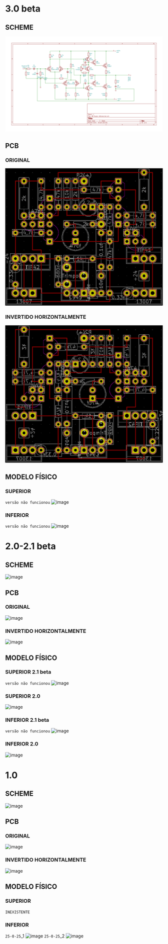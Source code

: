 # 3.0 beta
## SCHEME
![img.png](img.png)

## PCB
### ORIGINAL
![img_1.png](img_1.png)
### INVERTIDO HORIZONTALMENTE
![img_2.png](img_2.png) 


## MODELO FÍSICO
### SUPERIOR
`versão não funcionou`
![image](https://github.com/robinsonmourao/Esquema-eletrico-e-pcb-amplificador-classe-ab-duplo-par-diferencial/assets/49078615/e612de79-5c44-4e6e-85cb-272185aaece6)

### INFERIOR
`versão não funcionou`
![image](https://github.com/robinsonmourao/Esquema-eletrico-e-pcb-amplificador-classe-ab-duplo-par-diferencial/assets/49078615/ed6acb4c-ea09-4459-b0ff-0f9d373b838d)

# 2.0-2.1 beta
## SCHEME
![image](https://github.com/robinsonmourao/Esquema-eletrico-e-pcb-amplificador-classe-ab-duplo-par-diferencial/assets/49078615/ebb6260e-ead8-481c-93a1-565f8e1224f5)

## PCB
### ORIGINAL
![image](https://github.com/robinsonmourao/Esquema-eletrico-e-pcb-amplificador-classe-ab-duplo-par-diferencial/assets/49078615/a21b7e8b-9a90-45b9-8f83-ab22b88f2bb2)
### INVERTIDO HORIZONTALMENTE
![image](https://github.com/robinsonmourao/Esquema-eletrico-e-pcb-amplificador-classe-ab-duplo-par-diferencial/assets/49078615/16650c18-8706-46e4-88be-aed9a8b3665d)

## MODELO FÍSICO
### SUPERIOR 2.1 beta
`versão não funcionou`
![image](https://github.com/robinsonmourao/Esquema-eletrico-e-pcb-amplificador-classe-ab-duplo-par-diferencial/assets/49078615/4f658415-0e24-411f-9cdd-57e0695a1d3b)
### SUPERIOR 2.0
![image](https://github.com/robinsonmourao/Esquema-eletrico-e-pcb-amplificador-classe-ab-duplo-par-diferencial/assets/49078615/a75e007b-b757-4d72-97fa-a17ad19e1185)
### INFERIOR 2.1 beta
`versão não funcionou`
![image](https://github.com/robinsonmourao/Esquema-eletrico-e-pcb-amplificador-classe-ab-duplo-par-diferencial/assets/49078615/0e240a1f-5443-4c54-98ca-5c214eee2ec4)
### INFERIOR 2.0
![image](https://github.com/robinsonmourao/Esquema-eletrico-e-pcb-amplificador-classe-ab-duplo-par-diferencial/assets/49078615/d22c9fb6-e12d-4d64-a49b-22e36a6f380d)

# 1.0
## SCHEME
![image](https://github.com/robinsonmourao/Esquema-eletrico-e-pcb-amplificador-classe-ab-duplo-par-diferencial/assets/49078615/71f74789-27d7-4798-97a9-77230baebeb0)

## PCB
### ORIGINAL
![image](https://github.com/robinsonmourao/Esquema-eletrico-e-pcb-amplificador-classe-ab-duplo-par-diferencial/assets/49078615/53958fd2-8d1e-4bdc-b5c6-99a614e35898)
### INVERTIDO HORIZONTALMENTE
![image](https://github.com/robinsonmourao/Esquema-eletrico-e-pcb-amplificador-classe-ab-duplo-par-diferencial/assets/49078615/ff631ba1-0fc4-4f80-bd81-97d270cb6c3d)

## MODELO FÍSICO
### SUPERIOR
`INEXISTENTE`
### INFERIOR
`25-0-25`_1
![image](https://github.com/robinsonmourao/Esquema-eletrico-e-pcb-amplificador-classe-ab-duplo-par-diferencial/assets/49078615/35c06f07-9ce2-42e1-b609-63958dd2d8ab)
`25-0-25`_2
![image](https://github.com/robinsonmourao/Esquema-eletrico-e-pcb-amplificador-classe-ab-duplo-par-diferencial/assets/49078615/17909f9c-d8ea-44bd-b0fb-fa1b78380e62)

